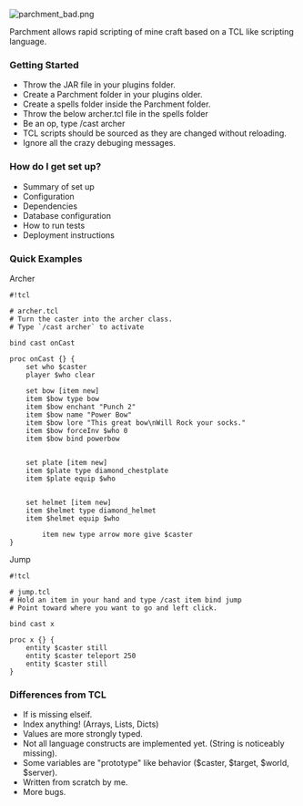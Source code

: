 ![parchment_bad.png](https://bitbucket.org/repo/y8ARnx/images/2370432128-parchment_bad.png)

Parchment allows rapid scripting of mine craft based on a TCL like scripting language.

### Getting Started ###

* Throw the JAR file in your plugins folder.
* Create a Parchment folder in your plugins older.
* Create a spells folder inside the Parchment folder.
* Throw the below archer.tcl file in the spells folder
* Be an op, type /cast archer
* TCL scripts should be sourced as they are changed without reloading.
* Ignore all the crazy debuging messages.

### How do I get set up? ###

* Summary of set up
* Configuration
* Dependencies
* Database configuration
* How to run tests
* Deployment instructions

### Quick Examples ###

Archer


```
#!tcl

# archer.tcl
# Turn the caster into the archer class.
# Type `/cast archer` to activate

bind cast onCast

proc onCast {} {
	set who $caster	
	player $who clear 
	
	set bow [item new]
	item $bow type bow
	item $bow enchant "Punch 2"
	item $bow name "Power Bow"
	item $bow lore "This great bow\nWill Rock your socks."
	item $bow forceInv $who 0
	item $bow bind powerbow
	

	set plate [item new]
	item $plate type diamond_chestplate
	item $plate equip $who
	

	set helmet [item new] 
	item $helmet type diamond_helmet
	item $helmet equip $who
	
        item new type arrow more give $caster
}

```

Jump

```
#!tcl

# jump.tcl
# Hold an item in your hand and type /cast item bind jump
# Point toward where you want to go and left click.

bind cast x

proc x {} {
	entity $caster still
	entity $caster teleport 250
	entity $caster still
}

```

### Differences from TCL ###

* If is missing elseif.
* Index anything! (Arrays, Lists, Dicts)
* Values are more strongly typed.
* Not all language constructs are implemented yet. (String is noticeably missing).
* Some variables are "prototype" like behavior ($caster, $target, $world, $server).
* Written from scratch by me.
* More bugs.